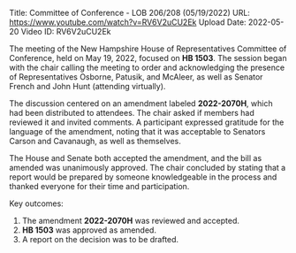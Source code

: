 Title: Committee of Conference - LOB 206/208 (05/19/2022)
URL: https://www.youtube.com/watch?v=RV6V2uCU2Ek
Upload Date: 2022-05-20
Video ID: RV6V2uCU2Ek

The meeting of the New Hampshire House of Representatives Committee of Conference, held on May 19, 2022, focused on **HB 1503**. The session began with the chair calling the meeting to order and acknowledging the presence of Representatives Osborne, Patusik, and McAleer, as well as Senator French and John Hunt (attending virtually).  

The discussion centered on an amendment labeled **2022-2070H**, which had been distributed to attendees. The chair asked if members had reviewed it and invited comments. A participant expressed gratitude for the language of the amendment, noting that it was acceptable to Senators Carson and Cavanaugh, as well as themselves.  

The House and Senate both accepted the amendment, and the bill as amended was unanimously approved. The chair concluded by stating that a report would be prepared by someone knowledgeable in the process and thanked everyone for their time and participation.  

Key outcomes:  
1. The amendment **2022-2070H** was reviewed and accepted.  
2. **HB 1503** was approved as amended.  
3. A report on the decision was to be drafted.